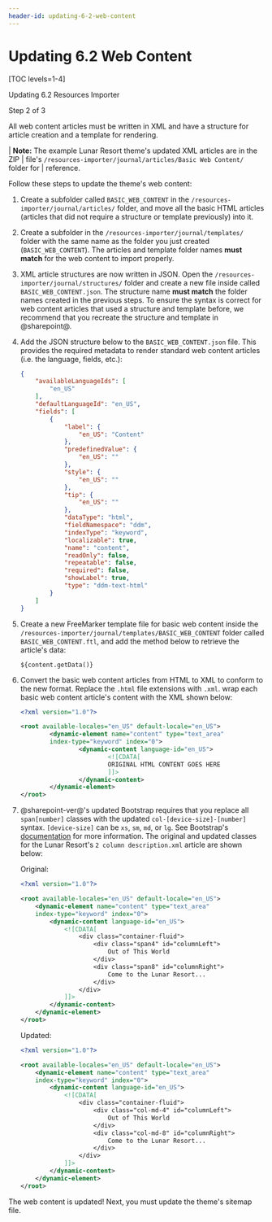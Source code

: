 ```yaml
---
header-id: updating-6-2-web-content
---
```


# Updating 6.2 Web Content

[TOC levels=1-4]

<div class="learn-path-step row">
    <p id="stepTitle">Updating 6.2 Resources Importer</p><p>Step 2 of 3</p>
</div>

All web content articles must be written in XML and have a structure for article 
creation and a template for rendering. 

| **Note:** The example Lunar Resort theme's updated XML articles are in the ZIP
| file's `/resources-importer/journal/articles/Basic Web Content/` folder for
| reference.

Follow these steps to update the theme's web content:

1.  Create a subfolder called `BASIC_WEB_CONTENT` in the 
    `/resources-importer/journal/articles/` folder, and move all the basic HTML 
    articles (articles that did not require a structure or template previously) 
    into it. 

2.  Create a subfolder in the `/resources-importer/journal/templates/` folder 
    with the same name as the folder you just created (`BASIC_WEB_CONTENT`). The 
    articles and template folder names **must match** for the web content to 
    import properly.

3.  XML article structures are now written in JSON. Open the 
    `/resources-importer/journal/structures/` folder and create a new file 
    inside called `BASIC_WEB_CONTENT.json`. The structure name **must match** 
    the folder names created in the previous steps. To ensure the syntax is 
    correct for web content articles that used a structure and template before, 
    we recommend that you recreate the structure and template in @sharepoint@. 

4.  Add the JSON structure below to the `BASIC_WEB_CONTENT.json` file. This 
    provides the required metadata to render standard web content articles 
    (i.e. the language, fields, etc.):

    ```json
    {
        "availableLanguageIds": [
            "en_US"
        ],
        "defaultLanguageId": "en_US",
        "fields": [
            {
                "label": {
                    "en_US": "Content"
                },
                "predefinedValue": {
                    "en_US": ""
                },
                "style": {
                    "en_US": ""
                },
                "tip": {
                    "en_US": ""
                },
                "dataType": "html",
                "fieldNamespace": "ddm",
                "indexType": "keyword",
                "localizable": true,
                "name": "content",
                "readOnly": false,
                "repeatable": false,
                "required": false,
                "showLabel": true,
                "type": "ddm-text-html"
            }
        ]
    }
    ```

5.  Create a new FreeMarker template file for basic web content inside the 
    `/resources-importer/journal/templates/BASIC_WEB_CONTENT` folder called 
    `BASIC_WEB_CONTENT.ftl`, and add the method below to retrieve the article's 
    data:

    ```markup
    ${content.getData()}
    ```

6.  Convert the basic web content articles from HTML to XML to conform to the 
    new format. Replace the `.html` file extensions with `.xml`. wrap each basic 
    web content article's content with the XML shown below:

    ```xml
    <?xml version="1.0"?>

    <root available-locales="en_US" default-locale="en_US">
            <dynamic-element name="content" type="text_area"
            index-type="keyword" index="0">
                    <dynamic-content language-id="en_US">
                            <![CDATA[
                            ORIGINAL HTML CONTENT GOES HERE
                            ]]>
                    </dynamic-content>
            </dynamic-element>
    </root>
    ```

7.  @sharepoint-ver@'s updated Bootstrap requires that you replace all 
    `span[number]` classes with the updated `col-[device-size]-[number]` syntax.
    `[device-size]` can be `xs`, `sm`, `md`, or `lg`. See Bootstrap's 
    [documentation](https://getbootstrap.com/docs/4.0/layout/grid/) for more 
    information. The original and updated classes for the Lunar Resort's 
    `2 column description.xml` article are shown below:

    Original:

    ```xml
    <?xml version="1.0"?>

    <root available-locales="en_US" default-locale="en_US">
        <dynamic-element name="content" type="text_area"
        index-type="keyword" index="0">
            <dynamic-content language-id="en_US">
                <![CDATA[
                    <div class="container-fluid">
                        <div class="span4" id="columnLeft">
                            Out of This World
                        </div>
                        <div class="span8" id="columnRight">
                            Come to the Lunar Resort...
                        </div>
                    </div>
                ]]>
            </dynamic-content>
        </dynamic-element>
    </root>
    ```

    Updated:

    ```xml
    <?xml version="1.0"?>

    <root available-locales="en_US" default-locale="en_US">
        <dynamic-element name="content" type="text_area"
        index-type="keyword" index="0">
            <dynamic-content language-id="en_US">
                <![CDATA[
                    <div class="container-fluid">
                        <div class="col-md-4" id="columnLeft">
                            Out of This World
                        </div>
                        <div class="col-md-8" id="columnRight">
                            Come to the Lunar Resort...
                        </div>
                    </div>
                ]]>
            </dynamic-content>
        </dynamic-element>
    </root>
    ```

The web content is updated! Next, you must update the theme's sitemap file. 
